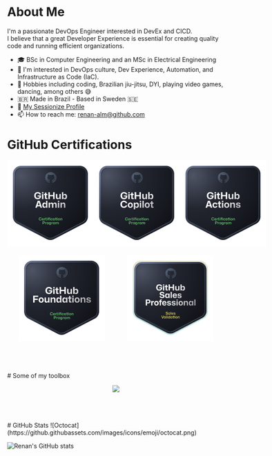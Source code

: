 # About Me

I'm a passionate DevOps Engineer interested in DevEx and CICD. <br>
I believe that a great Developer Experience is essential for creating quality code and running efficient organizations.



- 🎓 BSc in Computer Engineering and an MSc in Electrical Engineering
- 👀 I'm interested in DevOps culture, Dev Experience, Automation, and Infrastructure as Code (IaC).
- 🎯 Hobbies including coding, Brazilian jiu-jitsu, DYI, playing video games, dancing, among others 😅
- 🇧🇷 Made in Brazil - Based in Sweden 🇸🇪
- 🎤 [My Sessionize Profile](https://sessionize.com/renan-alm) 
- 📫 How to reach me: [renan-alm@github.com](mailto:renan-alm@github.com) 

# GitHub Certifications

<div style="display: flex; justify-content: space-around; margin-bottom: 20px;">
  <img src="assets/images/admin_badge.png" alt="Admin Badge" width="200" height="200">
  <img src="assets/images/ghcp_badge.png" alt="Copilot Badge" width="200" height="200">
  <img src="assets/images/actions_badge.png" alt="Actions Badge" width="200" height="200">
</div>
<div style="display: flex; justify-content: space-around; margin-bottom: 20px;">
  <img src="assets/images/foundations_badge.png" alt="Foundations Badge" width="200" height="200">
  <img src="assets/images/sales_badge.png" alt="Sales Badge" width="200" height="200">
</div>

<br>
<br>
<br>
# Some of my toolbox

<p align="center">
  <a href="https://skillicons.dev">
    <img src="https://skillicons.dev/icons?i=githubactions,jenkins,ansible,terraform,azure,gcp,linux,redhat,debian,maven,kubernetes,docker,git,github,gitlab,bitbucket,python,java,go,vscode,bash,vim,idea,pycharm,obsidian,elasticsearch,grafana,prometheus,matlab,postman,arduino,&perline=14&theme=light" />
  </a>
</p>


<!-- 
## My Skills
- **Languages**: Python, Java, Go, Bash, SQL
- **Frameworks**: Flask, Spring Boot
- **Tools**: GitHub Actions, Jenkins, Ansible, Terraform, Azure, GCP, Linux, Red Hat, Debian, Maven, Kubernetes, Docker, Git, GitHub, GitLab, Bitbucket, VSCode, Vim, IntelliJ IDEA, PyCharm, Obsidian, Elasticsearch, Grafana, Prometheus, MATLAB, Postman, Arduino
-->

<br>
<br>
<br>
# GitHub Stats
![Octocat](https://github.githubassets.com/images/icons/emoji/octocat.png)

![Renan's GitHub stats](https://github-readme-stats.vercel.app/api?username=renan-alm&show_icons=true&theme=default)

<!-- 
## Top Languages

![Top Languages](https://github-readme-stats.vercel.app/api/top-langs/?username=renan-alm&layout=compact&theme=default)
-->
